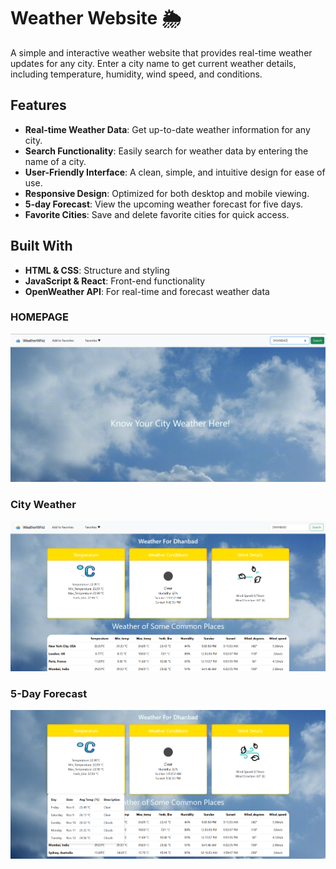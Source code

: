 # Weather Website 🌦
A simple and interactive weather website that provides real-time weather updates for any city. Enter a city name to get current weather details, including temperature, humidity, wind speed, and conditions.

## Features
- **Real-time Weather Data**: Get up-to-date weather information for any city.
- **Search Functionality**: Easily search for weather data by entering the name of a city.
- **User-Friendly Interface**: A clean, simple, and intuitive design for ease of use.
- **Responsive Design**: Optimized for both desktop and mobile viewing.
- **5-day Forecast**: View the upcoming weather forecast for five days.
- **Favorite Cities**: Save and delete favorite cities for quick access.

## Built With
- **HTML & CSS**: Structure and styling
- **JavaScript & React**: Front-end functionality
- **OpenWeather API**: For real-time and forecast weather data

### HOMEPAGE
![Homepage Screenshot](public/images/Homepage.png)

### City Weather
![City Weather Screenshot](public/images/Weather_Page.png)

### 5-Day Forecast
![5-Day Forecast Screenshot](public/images/5-day_forecast.png)
